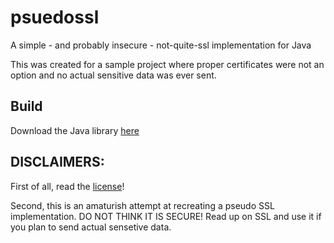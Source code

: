# psuedossl
A simple - and probably insecure - not-quite-ssl implementation for Java

This was created for a sample project where proper certificates were not an option and no actual sensitive data was ever sent.

## Build
Download the Java library [here](https://github.com/frohno/psuedossl/releases)

## DISCLAIMERS:
First of all, read the [license](https://github.com/frohno/psuedossl/blob/master/LICENSE)!

Second, this is an amaturish attempt at recreating a pseudo SSL implementation. DO NOT THINK IT IS SECURE! Read up on SSL and use it if you plan to send actual sensetive data.

